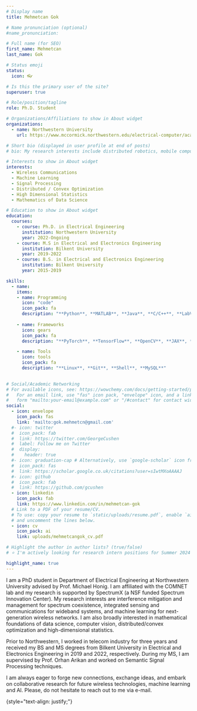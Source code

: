 ```yaml
---
# Display name
title: Mehmetcan Gok

# Name pronunciation (optional)
#name_pronunciation: 

# Full name (for SEO)
first_name: Mehmetcan
last_name: Gok

# Status emoji
status:
  icon: 👓

# Is this the primary user of the site?
superuser: true

# Role/position/tagline
role: Ph.D. Student

# Organizations/Affiliations to show in About widget
organizations:
  - name: Northwestern University
    url: https://www.mccormick.northwestern.edu/electrical-computer/academics/graduate/phd/electrical-engineering.html

# Short bio (displayed in user profile at end of posts)
# bio: My research interests include distributed robotics, mobile computing and programmable matter.

# Interests to show in About widget
interests:
  - Wireless Communications 
  - Machine Learning
  - Signal Processing 
  - Distributed / Convex Optimization
  - High Dimensional Statistics 
  - Mathematics of Data Science 

# Education to show in About widget
education:
  courses:
    - course: Ph.D. in Electrical Engineering
      institution: Northwestern University
      year: 2022-Ongoing
    - course: M.S in Electrical and Electronics Engineering
      institution: Bilkent University
      year: 2019-2022
    - course: B.S. in Electrical and Electronics Engineering
      institution: Bilkent University
      year: 2015-2019

skills:
  - name: 
    items:
    - name: Programming
      icon: "code"
      icon_pack: fa
      description: "**Python**, **MATLAB**, **Java**, **C/C++**, **LabVIEW**, **VHDL**"
    
    - name: Frameworks
      icon: gears
      icon_pack: fa
      description: "**PyTorch**, **TensorFlow**, **OpenCV**, **JAX**, **Scikit-Learn**, **Scipy**"

    - name: Tools
      icon: tools
      icon_pack: fa
      description: "**Linux**, **Git**, **Shell**, **MySQL**"
  

# Social/Academic Networking
# For available icons, see: https://wowchemy.com/docs/getting-started/page-builder/#icons
#   For an email link, use "fas" icon pack, "envelope" icon, and a link in the
#   form "mailto:your-email@example.com" or "/#contact" for contact widget.
social:
  - icon: envelope
    icon_pack: fas
    link: 'mailto:gok.mehmetcn@gmail.com'
  #- icon: twitter
  #  icon_pack: fab
  #  link: https://twitter.com/GeorgeCushen
  #  label: Follow me on Twitter
  #  display:
  #    header: true
  #- icon: graduation-cap # Alternatively, use `google-scholar` icon from `ai` icon pack
  #  icon_pack: fas
  #  link: https://scholar.google.co.uk/citations?user=sIwtMXoAAAAJ
  #- icon: github
  #  icon_pack: fab
  #  link: https://github.com/gcushen
  - icon: linkedin
    icon_pack: fab
    link: https://www.linkedin.com/in/mehmetcan-gok
  # Link to a PDF of your resume/CV.
  # To use: copy your resume to `static/uploads/resume.pdf`, enable `ai` icons in `params.yaml`,
  # and uncomment the lines below.
  - icon: cv
    icon_pack: ai
    link: uploads/mehmetcangok_cv.pdf

# Highlight the author in author lists? (true/false)
# ⭐️ I'm actively looking for research intern positions for Summer 2024! If your #team is hiring, I'd be happy to discuss further! ⭐️

highlight_name: true
---
```

I am a PhD student in Department of Electrical Engineering at Northwestern University advised by Prof. Michael Honig. I am affiliated with the COMNET lab and my research is supported by SpectrumX (a NSF funded Spectrum Innovation Center). My research interests are interference mitigation and management for spectrum coexistence, integrated sensing and communications for wideband systems, and machine learning for next-generation wireless networks. I am also broadly interested in mathematical foundations of data science, computer vision, distributed/convex optimization and high-dimensional statistics.

Prior to Northwestern, I worked in telecom industry for three years and received my BS and MS degrees from Bilkent University in Electrical and Electronics Engineering in 2019 and 2022, respectively. During my MS, I am supervised by Prof. Orhan Arikan and worked on Semantic Signal Processing techniques. 

I am always eager to forge new connections, exchange ideas, and embark on collaborative research for future wireless technologies, machine learning and AI. Please, do not hesitate to reach out to me via e-mail.

{style="text-align: justify;"}
